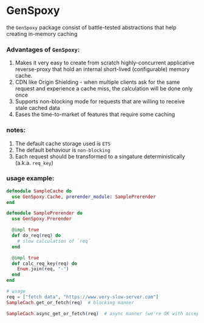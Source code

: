 # GenSpoxy

the `GenSpoxy` package consist of battle-tested abstractions that help creating in-memory caching

### Advantages of `GenSpoxy`:
1. Makes it very easy to create from scratch highly-concurrent applicative reverse-proxy
that hold an internal short-lived (configurable) memory cache.
1. CDN like Origin Shielding - when multiple clients ask for the same request and experience a cache miss,
the calculation will be done only once
1. Supports non-blocking mode for requests that are willing to receive stale cached data
1. Eases the time-to-market of features that require some caching

### notes:
1. The default cache storage used is `ETS`
1. The default behaviour is `non-blocking`
1. Each request should be transformed to a singature deterministically (a.k.a. `req_key`)


### usage example:
```elixir
defmodule SampleCache do
  use GenSpoxy.Cache, prerender_module: SamplePrerender
end

defmodule SamplePrerender do
  use GenSpoxy.Prerender

  @impl true
  def do_req(req) do
    # slow calculation of `req`
  end

  @impl true
  def calc_req_key(req) do
    Enum.join(req, "-")
  end
end

# usage
req = ["fetch data", "https://www.very-slow-server.com"]
SampleCach.get_or_fetch(req)  # blocking manner

SampleCach.async_get_or_fetch(req)  # async manner (we're OK with accepting stale response)
```
